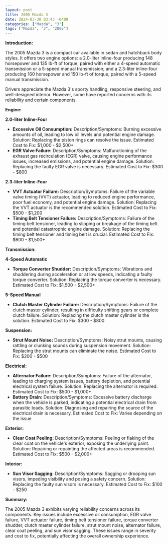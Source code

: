 ```yaml
---
layout: post
title: 2005 Mazda 3
date: 2024-03-30 03:43 -0400
categories: ["Mazda", "3"]
tags: ["Mazda", "3", "2005"]
---
```

**Introduction:**

The 2005 Mazda 3 is a compact car available in sedan and hatchback body styles. It offers two engine options: a 2.0-liter inline-four producing 148 horsepower and 135 lb-ft of torque, paired with either a 4-speed automatic transmission or a 5-speed manual transmission; and a 2.3-liter inline-four producing 160 horsepower and 150 lb-ft of torque, paired with a 5-speed manual transmission.

Drivers appreciate the Mazda 3's sporty handling, responsive steering, and well-designed interior. However, some have reported concerns with its reliability and certain components.

**Engine:**

**2.0-liter Inline-Four**

* **Excessive Oil Consumption:** Description/Symptoms: Burning excessive amounts of oil, leading to low oil levels and potential engine damage. Solution: Replacing the piston rings can resolve the issue. Estimated Cost to Fix: $1,000 - $2,500+
* **EGR Valve Failure:** Description/Symptoms: Malfunctioning of the exhaust gas recirculation (EGR) valve, causing engine performance issues, increased emissions, and potential engine damage. Solution: Replacing the faulty EGR valve is necessary. Estimated Cost to Fix: $300 - $800

**2.3-liter Inline-Four**

* **VVT Actuator Failure:** Description/Symptoms: Failure of the variable valve timing (VVT) actuator, leading to reduced engine performance, poor fuel economy, and potential engine damage. Solution: Replacing the VVT actuator is the recommended solution. Estimated Cost to Fix: $500 - $1,200
* **Timing Belt Tensioner Failure:** Description/Symptoms: Failure of the timing belt tensioner, leading to slipping or breakage of the timing belt and potential catastrophic engine damage. Solution: Replacing the timing belt tensioner and timing belt is crucial. Estimated Cost to Fix: $600 - $1,500+

**Transmission:**

**4-Speed Automatic**

* **Torque Converter Shudder:** Description/Symptoms: Vibrations and shuddering during acceleration or at low speeds, indicating a faulty torque converter. Solution: Replacing the torque converter is necessary. Estimated Cost to Fix: $1,500 - $2,500+

**5-Speed Manual**

* **Clutch Master Cylinder Failure:** Description/Symptoms: Failure of the clutch master cylinder, resulting in difficulty shifting gears or complete clutch failure. Solution: Replacing the clutch master cylinder is the solution. Estimated Cost to Fix: $300 - $800

**Suspension:**

* **Strut Mount Noise:** Description/Symptoms: Noisy strut mounts, causing rattling or clunking sounds during suspension movement. Solution: Replacing the strut mounts can eliminate the noise. Estimated Cost to Fix: $200 - $500

**Electrical:**

* **Alternator Failure:** Description/Symptoms: Failure of the alternator, leading to charging system issues, battery depletion, and potential electrical system failure. Solution: Replacing the alternator is required. Estimated Cost to Fix: $500 - $1,000+
* **Battery Drain:** Description/Symptoms: Excessive battery discharge when the vehicle is parked, indicating a potential electrical drain from parasitic loads. Solution: Diagnosing and repairing the source of the electrical drain is necessary. Estimated Cost to Fix: Varies depending on the issue

**Exterior:**

* **Clear Coat Peeling:** Description/Symptoms: Peeling or flaking of the clear coat on the vehicle's exterior, exposing the underlying paint. Solution: Repairing or repainting the affected areas is recommended. Estimated Cost to Fix: $500 - $2,000+

**Interior:**

* **Sun Visor Sagging:** Description/Symptoms: Sagging or drooping sun visors, impeding visibility and posing a safety concern. Solution: Replacing the faulty sun visors is necessary. Estimated Cost to Fix: $100 - $250

**Summary:**

The 2005 Mazda 3 exhibits varying reliability concerns across its components. Key issues include excessive oil consumption, EGR valve failure, VVT actuator failure, timing belt tensioner failure, torque converter shudder, clutch master cylinder failure, strut mount noise, alternator failure, clear coat peeling, and sun visor sagging. These issues range in severity and cost to fix, potentially affecting the overall ownership experience.
